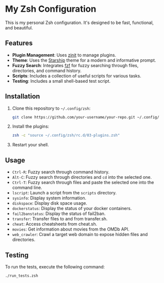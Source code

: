 # My Zsh Configuration

This is my personal Zsh configuration. It's designed to be fast, functional, and beautiful.

## Features

*   **Plugin Management**: Uses [zinit](https://github.com/zdharma-continuum/zinit) to manage plugins.
*   **Theme**: Uses the [Starship](https://starship.rs/) theme for a modern and informative prompt.
*   **Fuzzy Search**: Integrates [fzf](https://github.com/junegunn/fzf) for fuzzy searching through files, directories, and command history.
*   **Scripts**: Includes a collection of useful scripts for various tasks.
*   **Testing**: Includes a small shell-based test script.

## Installation

1.  Clone this repository to `~/.config/zsh`:
    ```bash
    git clone https://github.com/your-username/your-repo.git ~/.config/zsh
    ```
2.  Install the plugins:
    ```bash
    zsh -c "source ~/.config/zsh/rc.d/03-plugins.zsh"
    ```
3.  Restart your shell.

## Usage

*   `Ctrl-R`: Fuzzy search through command history.
*   `Alt-C`: Fuzzy search through directories and `cd` into the selected one.
*   `Ctrl-T`: Fuzzy search through files and paste the selected one into the command line.
*   `lscript`: Launch a script from the `scripts` directory.
*   `sysinfo`: Display system information.
*   `diskspace`: Display disk space usage.
*   `dockerstatus`: Display the status of your docker containers.
*   `fail2banstatus`: Display the status of fail2ban.
*   `transfer`: Transfer files to and from transfer.sh.
*   `cheat`: Access cheatsheets from cheat.sh.
*   `movies`: Get information about movies from the OMDb API.
*   `web_crawler`: Crawl a target web domain to expose hidden files and directories.

## Testing

To run the tests, execute the following command:

```bash
./run_tests.zsh
```
